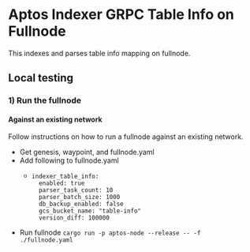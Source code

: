 # Aptos Indexer GRPC Table Info on Fullnode

This indexes and parses table info mapping on fullnode.

## Local testing
### 1) Run the fullnode

#### Against an existing network

Follow instructions on how to run a fullnode against an existing network.
* Get genesis, waypoint, and fullnode.yaml
* Add following to fullnode.yaml
  * ```
    indexer_table_info:
      enabled: true
      parser_task_count: 10
      parser_batch_size: 1000
      db_backup_enabled: false
      gcs_bucket_name: "table-info"
      version_diff: 100000

* Run fullnode `cargo run -p aptos-node --release -- -f ./fullnode.yaml`
